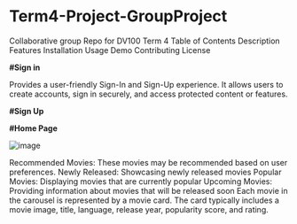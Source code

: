 # Term4-Project-GroupProject
Collaborative group Repo for DV100 Term 4
Table of Contents
Description
Features
Installation
Usage
Demo
Contributing
License

**#Sign in** 

Provides a user-friendly Sign-In and Sign-Up experience. It allows users to create accounts, sign in securely, and access protected content or features.


**#Sign Up**



**#Home Page**

![image](https://github.com/Mwape-Kurete/Term4-Project-GroupProject/assets/125281158/20d8c355-3a88-4bf5-93e9-3385ba155650)

Recommended Movies: These movies may be recommended based on user preferences.
Newly Released: Showcasing newly released movies
Popular Movies: Displaying movies that are currently popular
Upcoming Movies: Providing information about movies that will be released soon
Each movie in the carousel is represented by a movie card.
The card typically includes a movie image, title, language, release year, popularity score, and rating.
